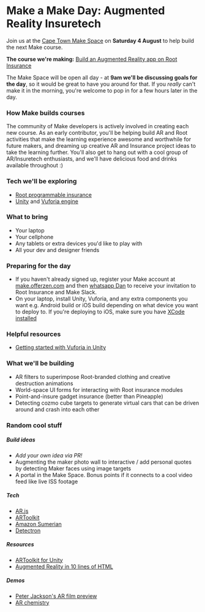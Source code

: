 # Make a Make Day: Augmented Reality Insuretech

Join us at the [Cape Town Make Space](https://www.google.com/maps/place/OfferZen+Make+Space+Cape+Town/@-33.9409935,18.398619,13z/data=!4m8!1m2!2m1!1scape+town+make+space!3m4!1s0x1dcc676e2bcd3357:0xc1f861e358f0217e!8m2!3d-33.9277577!4d18.4124513) on **Saturday 4 August** to help build the next Make course.

**The course we're making:** [Build an Augmented Reality app on Root Insurance](http://make.offerzen.com/course/root-insurance-augmented-reality)

The Make Space will be open all day - at **9am we'll be discussing goals for the day**, so it would be great to have you around for that. If you *really* can't make it in the morning, you're welcome to pop in for a few hours later in the day.


### How Make builds courses
The community of Make developers is actively involved in creating each new course. As an early contributor, you'll be helping build AR and Root activities that make the learning experience awesome and worthwhile for future makers, and dreaming up creative AR and Insurance project ideas to take the learning further. You'll also get to hang out with a cool group of AR/Insuretech enthusiasts, and we'll have delicious food and drinks available throughout :)


### Tech we'll be exploring
- [Root programmable insurance](https://root.co.za/insurance)
- [Unity](https://unity3d.com) and [Vuforia engine](https://www.vuforia.com/engine.html)


### What to bring
- Your laptop
- Your cellphone
- Any tablets or extra devices you'd like to play with
- All your dev and designer friends


### Preparing for the day
- If you haven't already signed up, register your Make account at [make.offerzen.com](https://make.offerzen.com) and then [whatsapp Dan](https://wa.me/27760798924) to receive your invitation to Root Insurance and Make Slack.
- On your laptop, install Unity, Vuforia, and any extra components you want e.g. Android build or iOS build depending on what device you want to deploy to. If you're deploying to iOS, make sure you have [XCode installed](https://developer.apple.com/xcode/)


### Helpful resources
- [Getting started with Vuforia in Unity](https://library.vuforia.com/articles/Training/getting-started-with-vuforia-in-unity.html)

### What we'll be building

- AR filters to superimpose Root-branded clothing and creative destruction animations
- World-space UI forms for interacting with Root insurance modules
- Point-and-insure gadget insurance (better than Pineapple)
- Detecting cozmo cube targets to generate virtual cars that can be driven around and crash into each other

### Random cool stuff

##### Build ideas
- *Add your own idea via PR!* 
- Augmenting the maker photo wall to interactive / add personal quotes by detecting Maker faces using image targets
- A portal in the Make Space. Bonus points if it connects to a cool video feed like live ISS footage

##### Tech
- [AR.js](https://github.com/jeromeetienne/AR.js/blob/master/README.md)
- [ARToolkit](https://github.com/artoolkit/jsartoolkit5)
- [Amazon Sumerian](https://aws.amazon.com/sumerian/)
- [Detectron](https://github.com/facebookresearch/Detectron)

##### Resources
- [ARToolkit for Unity](https://github.com/artoolkit/arunity5)
- [Augmented Reality in 10 lines of HTML](https://medium.com/arjs/augmented-reality-in-10-lines-of-html-4e193ea9fdbf)

##### Demos
- [Peter Jackson's AR film preview](https://www.youtube.com/watch?v=eDxzlwEriAw&frags=pl%2Cwn)
- [AR chemistry](https://www.youtube.com/watch?v=DXLyBQTS5-w)
